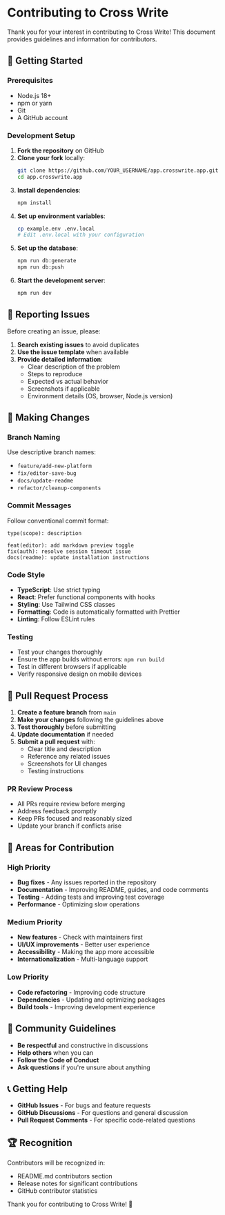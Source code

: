 # Contributing to Cross Write

Thank you for your interest in contributing to Cross Write! This document provides guidelines and information for contributors.

## 🚀 Getting Started

### Prerequisites

- Node.js 18+ 
- npm or yarn
- Git
- A GitHub account

### Development Setup

1. **Fork the repository** on GitHub
2. **Clone your fork** locally:
   ```bash
   git clone https://github.com/YOUR_USERNAME/app.crosswrite.app.git
   cd app.crosswrite.app
   ```
3. **Install dependencies**:
   ```bash
   npm install
   ```
4. **Set up environment variables**:
   ```bash
   cp example.env .env.local
   # Edit .env.local with your configuration
   ```
5. **Set up the database**:
   ```bash
   npm run db:generate
   npm run db:push
   ```
6. **Start the development server**:
   ```bash
   npm run dev
   ```

## 🐛 Reporting Issues

Before creating an issue, please:

1. **Search existing issues** to avoid duplicates
2. **Use the issue template** when available
3. **Provide detailed information**:
   - Clear description of the problem
   - Steps to reproduce
   - Expected vs actual behavior
   - Screenshots if applicable
   - Environment details (OS, browser, Node.js version)

## 🔧 Making Changes

### Branch Naming

Use descriptive branch names:
- `feature/add-new-platform`
- `fix/editor-save-bug`
- `docs/update-readme`
- `refactor/cleanup-components`

### Commit Messages

Follow conventional commit format:
```
type(scope): description

feat(editor): add markdown preview toggle
fix(auth): resolve session timeout issue
docs(readme): update installation instructions
```

### Code Style

- **TypeScript**: Use strict typing
- **React**: Prefer functional components with hooks
- **Styling**: Use Tailwind CSS classes
- **Formatting**: Code is automatically formatted with Prettier
- **Linting**: Follow ESLint rules

### Testing

- Test your changes thoroughly
- Ensure the app builds without errors: `npm run build`
- Test in different browsers if applicable
- Verify responsive design on mobile devices

## 📝 Pull Request Process

1. **Create a feature branch** from `main`
2. **Make your changes** following the guidelines above
3. **Test thoroughly** before submitting
4. **Update documentation** if needed
5. **Submit a pull request** with:
   - Clear title and description
   - Reference any related issues
   - Screenshots for UI changes
   - Testing instructions

### PR Review Process

- All PRs require review before merging
- Address feedback promptly
- Keep PRs focused and reasonably sized
- Update your branch if conflicts arise

## 🎯 Areas for Contribution

### High Priority
- **Bug fixes** - Any issues reported in the repository
- **Documentation** - Improving README, guides, and code comments
- **Testing** - Adding tests and improving test coverage
- **Performance** - Optimizing slow operations

### Medium Priority
- **New features** - Check with maintainers first
- **UI/UX improvements** - Better user experience
- **Accessibility** - Making the app more accessible
- **Internationalization** - Multi-language support

### Low Priority
- **Code refactoring** - Improving code structure
- **Dependencies** - Updating and optimizing packages
- **Build tools** - Improving development experience

## 🤝 Community Guidelines

- **Be respectful** and constructive in discussions
- **Help others** when you can
- **Follow the Code of Conduct**
- **Ask questions** if you're unsure about anything

## 📞 Getting Help

- **GitHub Issues** - For bugs and feature requests
- **GitHub Discussions** - For questions and general discussion
- **Pull Request Comments** - For specific code-related questions

## 🏆 Recognition

Contributors will be recognized in:
- README.md contributors section
- Release notes for significant contributions
- GitHub contributor statistics

Thank you for contributing to Cross Write! 🚀
